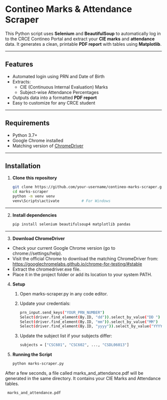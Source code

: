 # Contineo Marks & Attendance Scraper

This Python script uses **Selenium** and **BeautifulSoup** to automatically log in to the CRCE Contineo Portal and extract your **CIE marks** and **attendance** data. It generates a clean, printable **PDF report** with tables using **Matplotlib**.

---

## Features

- Automated login using PRN and Date of Birth
- Extracts:
  - CIE (Continuous Internal Evaluation) Marks
  - Subject-wise Attendance Percentages
- Outputs data into a formatted **PDF report**
- Easy to customize for any CRCE student

---

## Requirements

- Python 3.7+
- Google Chrome installed
- Matching version of [ChromeDriver](https://googlechromelabs.github.io/chrome-for-testing/#stable)

---

## Installation

1. **Clone this repository**
   ```bash
   git clone https://github.com/your-username/contineo-marks-scraper.git
   cd marks-scraper
   python -m venv venv
   venv\Scripts\activate          # For Windows
---
   
2. **Install dependencies**
   ```bash
   pip install selenium beautifulsoup4 matplotlib pandas
---

3. **Download ChromeDriver**
- Check your current Google Chrome version (go to chrome://settings/help).
- Visit the official Chrome to download the matching ChromeDriver from: https://googlechromelabs.github.io/chrome-for-testing/#stable
- Extract the chromedriver.exe file.
- Place it in the project folder or add its location to your system PATH.

4. **Setup**
   1. Open marks-scraper.py in any code editor.
      
   2. Update your credentials:
      ```bash
      prn_input.send_keys("YOUR_PRN_NUMBER")
      Select(driver.find_element(By.ID, "dd")).select_by_value("DD ")   # Day (e.g. "05 ") Note the space after the number
      Select(driver.find_element(By.ID, "mm")).select_by_value("MM")    # Month (e.g. "06")
      Select(driver.find_element(By.ID, "yyyy")).select_by_value("YYYY")# Year (e.g. "2003")

   3. Update the subject list if your subjects differ:
      ```bash
      subjects = ["CSC601", "CSC602", ..., "CSDL06013"]

5. **Running the Script**
   ```bash
   python marks-scraper.py
  After a few seconds, a file called marks_and_attendance.pdf will be generated in the same directory. It contains your CIE Marks and Attendance tables.
  ```bash
   marks_and_attendance.pdf

